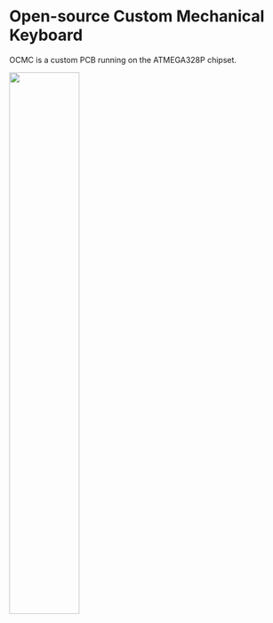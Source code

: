# Open-source Custom Mechanical Keyboard

OCMC is a custom PCB running on the ATMEGA328P chipset.

<img src="https://i.imgur.com/dYPcllk.jpg" width=50% height=50%>
